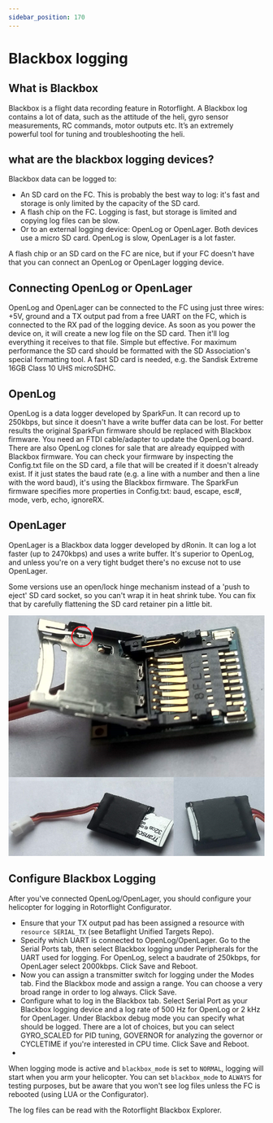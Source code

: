 ```yaml
---
sidebar_position: 170
---
```


# Blackbox logging

## What is Blackbox

Blackbox is a flight data recording feature in Rotorflight. A Blackbox log contains a lot of data, such as the attitude of the heli, gyro sensor measurements, RC commands, motor outputs etc. It’s an extremely powerful tool for tuning and troubleshooting the heli.

## what are the blackbox logging devices?

Blackbox data can be logged to:

* An SD card on the FC. This is probably the best way to log: it's fast and storage is only limited by the capacity of the SD card.
* A flash chip on the FC. Logging is fast, but storage is limited and copying log files can be slow.
* Or to an external logging device: OpenLog or OpenLager. Both devices use a micro SD card. OpenLog is slow, OpenLager is a lot faster.
  
A flash chip or an SD card on the FC are nice, but if your FC doesn't have that you can connect an OpenLog or OpenLager logging device.

## Connecting OpenLog or OpenLager

OpenLog and OpenLager can be connected to the FC using just three wires: +5V, ground and a TX output pad from a free UART on the FC, which is connected to the RX pad of the logging device. As soon as you power the device on, it will create a new log file on the SD card. Then it'll log everything it receives to that file. Simple but effective. For maximum performance the SD card should be formatted with the SD Association's special formatting tool. A fast SD card is needed, e.g. the Sandisk Extreme 16GB Class 10 UHS microSDHC.

## OpenLog

OpenLog is a data logger developed by SparkFun. It can record up to 250kbps, but since it doesn't have a write buffer data can be lost. For better results the original SparkFun firmware should be replaced with Blackbox firmware. You need an FTDI cable/adapter to update the OpenLog board. There are also OpenLog clones for sale that are already equipped with Blackbox firmware. You can check your firmware by inspecting the Config.txt file on the SD card, a file that will be created if it doesn't already exist. If it just states the baud rate (e.g. a line with a number and then a line with the word baud), it's using the Blackbox firmware. The SparkFun firmware specifies more properties in Config.txt: baud, escape, esc#, mode, verb, echo, ignoreRX.

## OpenLager

OpenLager is a Blackbox data logger developed by dRonin. It can log a lot faster (up to 2470kbps) and uses a write buffer. It's superior to OpenLog, and unless you're on a very tight budget there's no excuse not to use OpenLager.

Some versions use an open/lock hinge mechanism instead of a 'push to eject' SD card socket, so you can't wrap it in heat shrink tube. You can fix that by carefully flattening the SD card retainer pin a little bit.

![Blackbox](./img/OpenLager-slide-in-fix.png)

## Configure Blackbox Logging

After you've connected OpenLog/OpenLager, you should configure your helicopter for logging in Rotorflight Configurator.

* Ensure that your TX output pad has been assigned a resource with `resource SERIAL_TX` (see Betaflight Unified Targets Repo).
* Specify which UART is connected to OpenLog/OpenLager. Go to the Serial Ports tab, then select Blackbox logging under Peripherals for the UART used for logging. For OpenLog, select a baudrate of 250kbps, for OpenLager select 2000kbps. Click Save and Reboot.
* Now you can assign a transmitter switch for logging under the Modes tab. Find the Blackbox mode and assign a range. You can choose a very broad range in order to log always. Click Save.
* Configure what to log in the Blackbox tab. Select Serial Port as your Blackbox logging device and a log rate of 500 Hz for OpenLog or 2 kHz for OpenLager. Under Blackbox debug mode you can specify what should be logged. There are a lot of choices, but you can select GYRO_SCALED for PID tuning, GOVERNOR for analyzing the governor or CYCLETIME if you're interested in CPU time. Click Save and Reboot.
* 
When logging mode is active and `blackbox_mode` is set to `NORMAL`, logging will start when you arm your helicopter. You can set `blackbox_mode` to `ALWAYS` for testing purposes, but be aware that you won't see log files unless the FC is rebooted (using LUA or the Configurator).

The log files can be read with the Rotorflight Blackbox Explorer.

